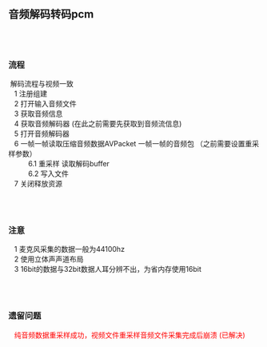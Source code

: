 ## 音频解码转码pcm
</br></br>
### 流程
&nbsp;解码流程与视频一致</br>
&nbsp;&nbsp; 1 注册组建</br>
&nbsp;&nbsp; 2 打开输入音频文件</br>
&nbsp;&nbsp; 3 获取音频信息</br>
&nbsp;&nbsp; 4 获取音频解码器 (在此之前需要先获取到音频流信息)</br>
&nbsp;&nbsp; 5 打开音频解码器</br>
&nbsp;&nbsp; 6 一帧一帧读取压缩音频数据AVPacket 一帧一帧的音频包 （之前需要设置重采样参数）</br>
&nbsp;&nbsp; 　　6.1 重采样 读取解码buffer</br>
&nbsp;&nbsp; 　　6.2 写入文件</br>
&nbsp;&nbsp; 7 关闭释放资源</br>

</br></br>
### 注意
&nbsp;&nbsp; 1 麦克风采集的数据一般为44100hz </br>
&nbsp;&nbsp; 2 使用立体声声道布局 </br>
&nbsp;&nbsp; 3 16bit的数据与32bit数据人耳分辨不出，为省内存使用16bit </br>

</br></br>
### 遗留问题
&nbsp;&nbsp; <font color=red > 纯音频数据重采样成功，视频文件重采样音频文件采集完成后崩溃 (已解决)  </font></br>
